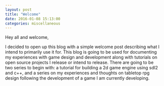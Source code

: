 ```yaml
---
layout: post
title: "Welcome"
date: 2016-01-08 15:13:00
categories: miscellaneous
---
```


Hey all and welcome,

I decided to open up this blog with a simple welcome post describing what I intend to primarily use it for. This blog is going to be used for documenting my experiences with game design and development along with tutorials on open source projects I release or intend to release. There are going to be two series to begin with: a tutorial for building a 2d game engine using sdl2 and c++, and a series on my experiences and thoughts on tabletop rpg design following the development of a game I am currently developing.
